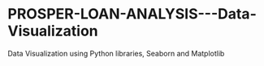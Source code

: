 # PROSPER-LOAN-ANALYSIS---Data-Visualization
Data Visualization using Python libraries, Seaborn and Matplotlib
